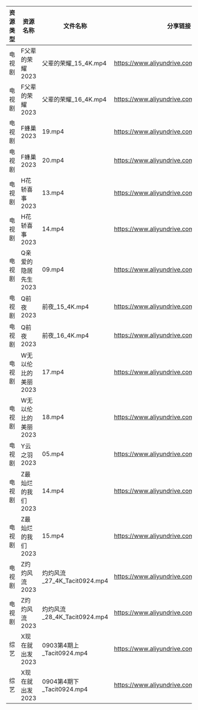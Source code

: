 | 资源类型 | 资源名称         | 文件名称                     | 分享链接                                      | 更新时间       |
| ---- | ------------ | ------------------------ | ----------------------------------------- | ---------- |
| 电视剧  | F父辈的荣耀2023   | 父辈的荣耀_15_4K.mp4          | https://www.aliyundrive.com/s/iVNwibyXW9P | 2023-09-05 |
| 电视剧  | F父辈的荣耀2023   | 父辈的荣耀_16_4K.mp4          | https://www.aliyundrive.com/s/iVNwibyXW9P | 2023-09-05 |
| 电视剧  | F蜂巢2023      | 19.mp4                   | https://www.aliyundrive.com/s/5XDFM5Edxba | 2023-09-05 |
| 电视剧  | F蜂巢2023      | 20.mp4                   | https://www.aliyundrive.com/s/5XDFM5Edxba | 2023-09-05 |
| 电视剧  | H花轿喜事2023    | 13.mp4                   | https://www.aliyundrive.com/s/Deb73Nu6cAg | 2023-09-05 |
| 电视剧  | H花轿喜事2023    | 14.mp4                   | https://www.aliyundrive.com/s/Deb73Nu6cAg | 2023-09-05 |
| 电视剧  | Q亲爱的隐居先生2023 | 09.mp4                   | https://www.aliyundrive.com/s/pK6ZZintQ5o | 2023-09-05 |
| 电视剧  | Q前夜2023      | 前夜_15_4K.mp4             | https://www.aliyundrive.com/s/Z8RY9qPcmgX | 2023-09-05 |
| 电视剧  | Q前夜2023      | 前夜_16_4K.mp4             | https://www.aliyundrive.com/s/Z8RY9qPcmgX | 2023-09-05 |
| 电视剧  | W无以伦比的美丽2023 | 17.mp4                   | https://www.aliyundrive.com/s/3LNxF1pwKnT | 2023-09-05 |
| 电视剧  | W无以伦比的美丽2023 | 18.mp4                   | https://www.aliyundrive.com/s/3LNxF1pwKnT | 2023-09-05 |
| 电视剧  | Y云之羽2023     | 05.mp4                   | https://www.aliyundrive.com/s/b6iM8MFmi9r | 2023-09-05 |
| 电视剧  | Z最灿烂的我们2023  | 14.mp4                   | https://www.aliyundrive.com/s/6vPRBkMxLP1 | 2023-09-05 |
| 电视剧  | Z最灿烂的我们2023  | 15.mp4                   | https://www.aliyundrive.com/s/6vPRBkMxLP1 | 2023-09-05 |
| 电视剧  | Z灼灼风流2023    | 灼灼风流_27_4K_Tacit0924.mp4 | https://www.aliyundrive.com/s/JoRKkcWLqgf | 2023-09-05 |
| 电视剧  | Z灼灼风流2023    | 灼灼风流_28_4K_Tacit0924.mp4 | https://www.aliyundrive.com/s/JoRKkcWLqgf | 2023-09-05 |
| 综艺   | X现在就出发2023   | 0903第4期上_Tacit0924.mp4   | https://www.aliyundrive.com/s/RBtsDZX8Y3n | 2023-09-05 |
| 综艺   | X现在就出发2023   | 0904第4期下_Tacit0924.mp4   | https://www.aliyundrive.com/s/RBtsDZX8Y3n | 2023-09-05 |

